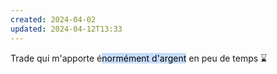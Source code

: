 ```yaml
---
created: 2024-04-02
updated: 2024-04-12T13:33
---
```

Trade qui m'apporte é<mark style="background: #ADCCFFA6;">normément d'argent</mark> en peu de temps ⌛️ 